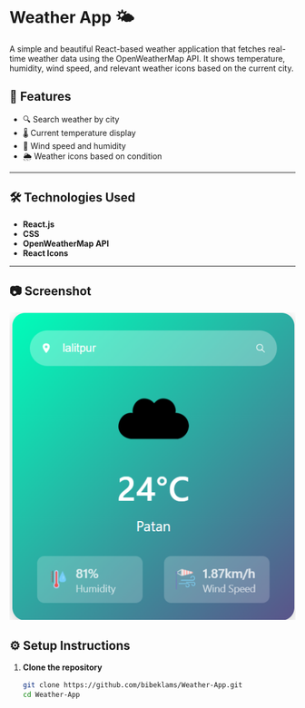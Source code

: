 # Weather App 🌤️

A simple and beautiful React-based weather application that fetches real-time weather data using the OpenWeatherMap API. It shows temperature, humidity, wind speed, and relevant weather icons based on the current city.

## 🚀 Features

- 🔍 Search weather by city
- 🌡️ Current temperature display
- 💨 Wind speed and humidity
- 🌦️ Weather icons based on condition

---

## 🛠️ Technologies Used

- **React.js**
- **CSS**
- **OpenWeatherMap API**
- **React Icons**

---

## 📷 Screenshot

![Screenshot](./src/assets/weatherapp.png)

## ⚙️ Setup Instructions

1. **Clone the repository**
   ```bash
   git clone https://github.com/bibeklams/Weather-App.git
   cd Weather-App
   ```
